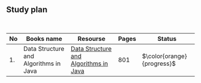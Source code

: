 
## Study plan

<br />

|No|Books name|Resourse|Pages|Status|
|---|---|---|----|---|
|1.|Data Structure and Algorithms in Java |[Data Structure and Algorithms in Java ](https://github.com/abbos0123/Computer-Science-Books/blob/main/Data-Structure-And-Algorithms/Data%20Structures%20And%20Algorithms%20In%20Java.pdf)|801|$\color{orange}{progress}$|
